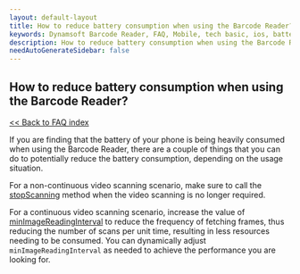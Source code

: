 ```yaml
---
layout: default-layout
title: How to reduce battery consumption when using the Barcode Reader? 
keywords: Dynamsoft Barcode Reader, FAQ, Mobile, tech basic, ios, battery, consumption
description: How to reduce battery consumption when using the Barcode Reader? 
needAutoGenerateSidebar: false
---
```


## How to reduce battery consumption when using the Barcode Reader?

[<< Back to FAQ index](index.md)

If you are finding that the battery of your phone is being heavily consumed when using the Barcode Reader, there are a couple of things that you can do to potentially reduce the battery consumption, depending on the usage situation.

For a non-continuous video scanning scenario, make sure to call the [stopScanning](../api-reference/primary-video.md#stopscanning) method when the video scanning is no longer required.

For a continuous video scanning scenario, increase the value of [minImageReadingInterval](../api-reference/primary-video.md#minimagereadinginterval) to reduce the frequency of fetching frames, thus reducing the number of scans per unit time, resulting in less resources needing to be consumed. You can dynamically adjust `minImageReadingInterval` as needed to achieve the performance you are looking for.